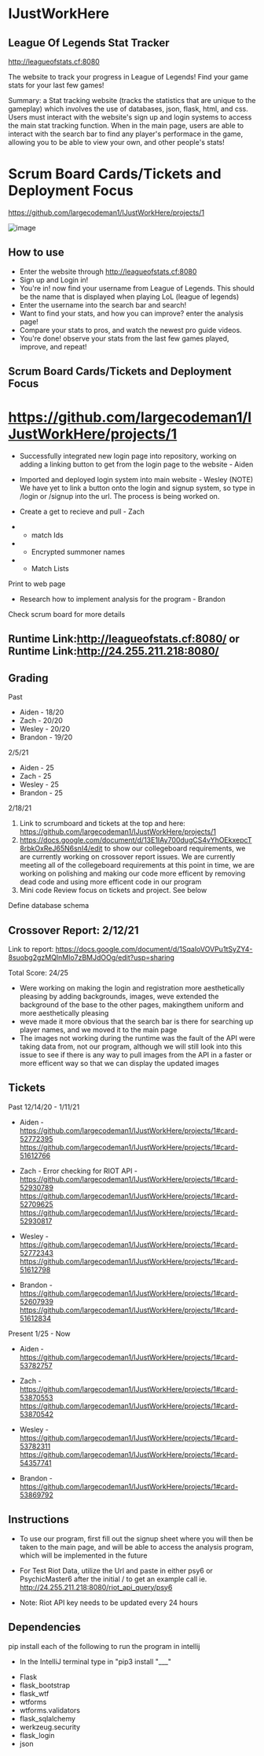# IJustWorkHere

## League Of Legends Stat Tracker 

http://leagueofstats.cf:8080

The website to track your progress in League of Legends! Find your game stats for your last few games! 

Summary: a Stat tracking website (tracks the statistics that are unique to the gameplay) which involves the use of databases, json, flask, html, and css. Users must interact with the website's sign up and login systems to access the main stat tracking function. When in the main page, users are able to interact with the search bar to find any player's performace in the game, allowing you to be able to view your own, and other people's stats! 

# Scrum Board Cards/Tickets and Deployment Focus
https://github.com/largecodeman1/IJustWorkHere/projects/1

![image](https://user-images.githubusercontent.com/72989414/110561461-91227300-80fc-11eb-9c9f-48f9cfcfec26.png)

## How to use
* Enter the website through http://leagueofstats.cf:8080
* Sign up and Login in!
* You're in! now find your username from League of Legends. This should be the name that is displayed when playing LoL (league of legends)
* Enter the username into the search bar and search!
* Want to find your stats, and how you can improve? enter the analysis page!
* Compare your stats to pros, and watch the newest pro guide videos.           
* You're done! observe your stats from the last few games played, improve, and repeat!


## Scrum Board Cards/Tickets and Deployment Focus
# https://github.com/largecodeman1/IJustWorkHere/projects/1
* Successfully integrated new login page into repository, working on adding a linking button to get from the login page to the website - Aiden

* Imported and deployed login system into main website - Wesley
(NOTE) We have yet to link a button onto the login and signup system, so type in /login or /signup into the url. The process is being worked on.

* Create a get to recieve and pull - Zach
- - match Ids
- - Encrypted summoner names
- - Match Lists

Print to web page 

* Research how to implement analysis for the program - Brandon

Check scrum board for more details
## Runtime Link:http://leagueofstats.cf:8080/ or Runtime Link:http://24.255.211.218:8080/

## Grading

Past

* Aiden - 18/20
* Zach - 20/20
* Wesley - 20/20
* Brandon - 19/20

2/5/21

* Aiden - 25
* Zach - 25
* Wesley - 25
* Brandon - 25

2/18/21


1. Link to scrumboard and tickets at the top and here: https://github.com/largecodeman1/IJustWorkHere/projects/1 
2. https://docs.google.com/document/d/13E1IAy700dugCS4vYhOEkxepcT8rbkOxReJ65N6snI4/edit to show our collegeboard requirements, we are currently working on crossover report issues. We are currently meeting all of the collegeboard requirements at this point in time, we are working on polishing and making our code more efficent by removing dead code and using more efficent code in our program
3. Mini code Review focus on tickets and project. See below


Define database schema

## Crossover Report:  2/12/21

Link to report: https://docs.google.com/document/d/1SqaIoVOVPu1tSyZY4-8suobg2gzMQInMlo7zBMJdOOg/edit?usp=sharing

Total Score: 24/25
- Were working on making the login and registration more aesthetically pleasing by adding backgrounds, images, weve extended the background of the base to the other pages, makingthem uniform and more aesthetically pleasing
- weve made it more obvious that the search bar is there for searching up player names, and we moved it to the main page
- The images not working during the runtime was the fault of the API were taking data from, not our program, although we will still look into this issue to see if there is any way to pull images from the API in a faster or more efficent way so that we can display the updated images

## Tickets 

Past 12/14/20 - 1/11/21

* Aiden - https://github.com/largecodeman1/IJustWorkHere/projects/1#card-52772395
          https://github.com/largecodeman1/IJustWorkHere/projects/1#card-51612766
        
* Zach - Error checking for RIOT API - https://github.com/largecodeman1/IJustWorkHere/projects/1#card-52930789
         https://github.com/largecodeman1/IJustWorkHere/projects/1#card-52709625
         https://github.com/largecodeman1/IJustWorkHere/projects/1#card-52930817

* Wesley - https://github.com/largecodeman1/IJustWorkHere/projects/1#card-52772343
           https://github.com/largecodeman1/IJustWorkHere/projects/1#card-51612798
         
* Brandon - https://github.com/largecodeman1/IJustWorkHere/projects/1#card-52607939
            https://github.com/largecodeman1/IJustWorkHere/projects/1#card-51612834
          
Present 1/25 - Now

* Aiden - https://github.com/largecodeman1/IJustWorkHere/projects/1#card-53782757 

* Zach - https://github.com/largecodeman1/IJustWorkHere/projects/1#card-53870553
         https://github.com/largecodeman1/IJustWorkHere/projects/1#card-53870542
       
* Wesley - https://github.com/largecodeman1/IJustWorkHere/projects/1#card-53782311
          https://github.com/largecodeman1/IJustWorkHere/projects/1#card-54357741

* Brandon - https://github.com/largecodeman1/IJustWorkHere/projects/1#card-53869792



## Instructions
* To use our program, first fill out the signup sheet where you will then be taken to the main page, and will be able to access the analysis program, which will be implemented in the future

* For Test Riot Data, utilize the Url and paste in either psy6 or PsychicMaster6 after the initial / to get an example call
ie. http://24.255.211.218:8080/riot_api_query/psy6
* Note: Riot API key needs to be updated every 24 hours




## Dependencies
pip install each of the following to run the program in intellij
- In the IntelliJ terminal type in "pip3 install "___"

* Flask
* flask_bootstrap
* flask_wtf
* wtforms
* wtforms.validators
* flask_sqlalchemy
* werkzeug.security
* flask_login
* json
